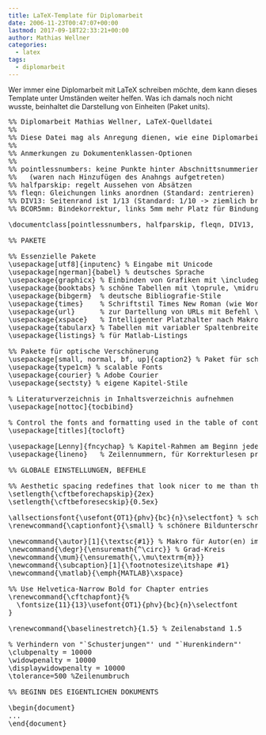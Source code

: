 ```yaml
---
title: LaTeX-Template für Diplomarbeit
date: 2006-11-23T00:47:07+00:00
lastmod: 2017-09-18T22:33:21+00:00
author: Mathias Wellner
categories:
  - latex
tags:
  - diplomarbeit
---
```

Wer immer eine Diplomarbeit mit LaTeX schreiben möchte, dem kann dieses Template unter Umständen weiter helfen. Was ich damals noch nicht wusste, beinhaltet die Darstellung von Einheiten (Paket units). 
<!--more-->

<pre>%% Diplomarbeit Mathias Wellner, LaTeX-Quelldatei
%%
%% Diese Datei mag als Anregung dienen, wie eine Diplomarbeit aussehen kann.
%%
%% Anmerkungen zu Dokumentenklassen-Optionen
%%
%% pointlessnumbers: keine Punkte hinter Abschnittsnummerierung
%%   (waren nach Hinzufügen des Anahngs aufgetreten)
%% halfparskip: regelt Aussehen von Absätzen
%% fleqn: Gleichungen links anordnen (Standard: zentrieren)
%% DIV13: Seitenrand ist 1/13 (Standard: 1/10 -&gt; ziemlich breit)
%% BCOR5mm: Bindekorrektur, links 5mm mehr Platz für Bindung

\documentclass[pointlessnumbers, halfparskip, fleqn, DIV13, BCOR5mm]{scrreprt}

%% PAKETE

%% Essenzielle Pakete
\usepackage[utf8]{inputenc} % Eingabe mit Unicode
\usepackage[ngerman]{babel} % deutsches Sprache
\usepackage{graphicx} % Einbinden von Grafiken mit \includegraphics
\usepackage{booktabs} % schöne Tabellen mit \toprule, \midrule und \bottomrule
\usepackage{bibgerm}  % deutsche Bibliografie-Stile
\usepackage{times}    % Schriftstil Times New Roman (wie Word)
\usepackage{url}      % zur Dartellung von URLs mit Befehl \url{}
\usepackage{xspace}   % Intelligenter Platzhalter nach Makros
\usepackage{tabularx} % Tabellen mit variabler Spaltenbreite
\usepackage{listings} % für Matlab-Listings

%% Pakete für optische Verschönerung
\usepackage[small, normal, bf, up]{caption2} % Paket für schönere Bildunterschriften
\usepackage{type1cm} % scalable Fonts
\usepackage{courier} % Adobe Courier
\usepackage{sectsty} % eigene Kapitel-Stile

% Literaturverzeichnis in Inhaltsverzeichnis aufnehmen
\usepackage[nottoc]{tocbibind}

% Control the fonts and formatting used in the table of contents.
\usepackage[titles]{tocloft}

\usepackage[Lenny]{fncychap} % Kapitel-Rahmen am Beginn jedes neuen Kapitels
\usepackage{lineno}   % Zeilennummern, für Korrekturlesen praktisch

%% GLOBALE EINSTELLUNGEN, BEFEHLE

%% Aesthetic spacing redefines that look nicer to me than the defaults.
\setlength{\cftbeforechapskip}{2ex}
\setlength{\cftbeforesecskip}{0.5ex}

\allsectionsfont{\usefont{OT1}{phv}{bc}{n}\selectfont} % schmalere Kapitelüberschriften
\renewcommand{\captionfont}{\small} % schönere Bildunterschriften

\newcommand{\autor}[1]{\textsc{#1}} % Makro für Autor(en) im Fließtext
\newcommand{\degr}{\ensuremath{^\circ}} % Grad-Kreis
\newcommand{\mum}{\ensuremath{\,\mu\textrm{m}}}
\newcommand{\subcaption}[1]{\footnotesize\itshape #1}
\newcommand{\matlab}{\emph{MATLAB}\xspace}

%% Use Helvetica-Narrow Bold for Chapter entries
\renewcommand{\cftchapfont}{%
  \fontsize{11}{13}\usefont{OT1}{phv}{bc}{n}\selectfont
}

\renewcommand{\baselinestretch}{1.5} % Zeilenabstand 1.5

% Verhindern von "`Schusterjungen"' und "`Hurenkindern"'
\clubpenalty = 10000
\widowpenalty = 10000
\displaywidowpenalty = 10000
\tolerance=500 %Zeilenumbruch

%% BEGINN DES EIGENTLICHEN DOKUMENTS

\begin{document}
...
\end{document}
</pre>